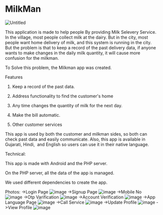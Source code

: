 # MilkMan

![Untitled](https://github.com/Harsh-21-Vaghasiya/MilkMan/assets/83325046/f898b75b-5164-4d4f-82f0-2b7ad7b8d27d)




This application is made to help people By providing Milk Selevery Service.
In the village, most people collect milk at the dairy. But in the city, most people want home delivery of milk, and this system is running in the city. But the problem is that to keep a record of the past delivery data, if anyone wants to make changes in the daily milk quantity, it will cause more confusion for the milkman.

To Solve this problem, the Milkman app was created.

Features

1. Keep a record of the past data.

2. Address functionality to find the customer's home

3. Any time changes the quantity of milk for the next day.

4. Make the bill automatic.

5. Other customer services


This app is used by both the customer and milkman sides, so both can check past data and easily communicate.
Also, this app is available in Gujarati, Hindi,  and English so users can use it in their native language.



Technical:

This app is made with Android and the PHP server.

On the PHP server, all the data of the app is managed.

We used different dependencies to create the app.

Photos:
->Login Page
![image](https://github.com/Harsh-21-Vaghasiya/MilkMan/assets/83325046/336fc953-66b1-4f55-a864-f5bbca85426f)
->Signup Page
![image](https://github.com/Harsh-21-Vaghasiya/MilkMan/assets/83325046/56009d31-98e7-4624-84e4-7575c3cd14c9)
->Mobile No
![image](https://github.com/Harsh-21-Vaghasiya/MilkMan/assets/83325046/468ef1d6-635b-4576-a900-ed99315ff435)
->Otp Varification
![image](https://github.com/Harsh-21-Vaghasiya/MilkMan/assets/83325046/1bc9f7b4-c421-46cf-bc2f-81e76ca833f8)
->Account Verification
![image](https://github.com/Harsh-21-Vaghasiya/MilkMan/assets/83325046/a43ba777-b9a6-4b88-9989-17b1875c1d06)
->App Language Page
![image](https://github.com/Harsh-21-Vaghasiya/MilkMan/assets/83325046/efe71b3b-261f-41f0-b595-0629487e80e6)
->Call Service
![image](https://github.com/Harsh-21-Vaghasiya/MilkMan/assets/83325046/4d1104d7-0a6f-48a1-a0e1-3d9c5fe63c38)
->Update Profile
![image](https://github.com/Harsh-21-Vaghasiya/MilkMan/assets/83325046/1317f9da-6b41-496e-b62d-7f76e87dea7a)
->View Profile
![image](https://github.com/Harsh-21-Vaghasiya/MilkMan/assets/83325046/8eccfa7b-7c28-4822-a3af-ee7b68010eec)





